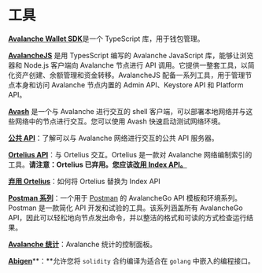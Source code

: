 # 工具

[**Avalanche Wallet SDK**](avalanche-wallet-sdk/)是一个 TypeScript 库，用于钱包管理。

[**AvalancheJS**](avalanchejs/) 是用 TypesScript 编写的 Avalanche JavaScript 库，能够让浏览器和 Node.js 客户端向 Avalanche 节点进行 API 调用。它提供一整套工具，以简化资产创建、余额管理和资金转移。AvalancheJS 配备一系列工具，用于管理节点本身和访问 Avalanche 节点内置的 Admin API、Keystore API 和 Platform API。

[**Avash**](avash.md) 是一个与 Avalanche 进行交互的 shell 客户端，可以部署本地网络并与这些网络中的节点进行交互。您可以使用 Avash 快速启动测试网络环境。

[**公共 API**](public-api.md)：了解可以与 Avalanche 网络进行交互的公共 API 服务器。

[**Ortelius API**](ortelius.md)：与 Ortelius 交互。Ortelius 是一款对 Avalanche 网络编制索引的工具。**请注意：Ortelius 已弃用。您应该[改用 Index API。](deprecating-ortelius.md)**

[**弃用 Ortelius**](deprecating-ortelius.md)：如何将 Ortelius 替换为 Index API

[**Postman 系列**](postman-avalanche-collection.md)：一个用于 [Postman](https://postman.com/) 的 AvalancheGo API 模板和环境系列。Postman 是一款简化 API 开发和试验的工具。该系列涵盖所有 AvalancheGo API，因此可以轻松地向节点发出命令，并以整洁的格式和可读的方式检查运行结果。

[**Avalanche 统计**](avalanche-stats.md)：Avalanche 统计的控制面板。

[**Abigen**](abigen.md)**：**允许您将 `solidity` 合约编译为适合在 `golang` 中嵌入的编程接口。
